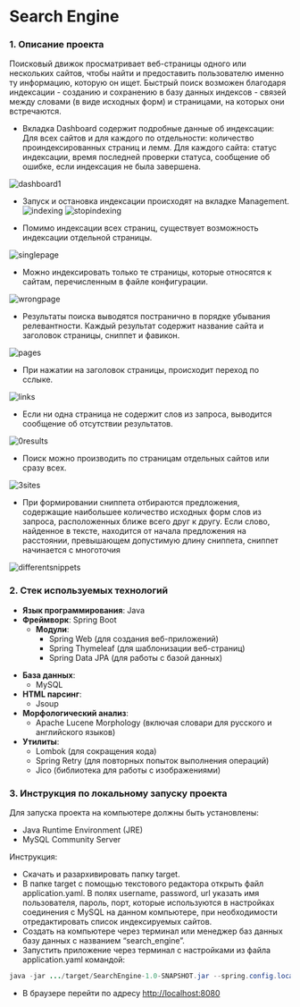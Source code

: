
# Search Engine

### 1. Описание проекта

Поисковый движок просматривает веб-страницы одного или нескольких сайтов, чтобы найти и предоставить пользователю именно ту информацию, которую он ищет. Быстрый поиск возможен благодаря индексации - созданию и сохранению в базу данных индексов - связей между словами (в виде исходных форм) и страницами, на которых они встречаются.

- Вкладка Dashboard содержит подробные данные об индексации: Для всех сайтов и для каждого по отдельности: количество проиндексированных страниц и лемм. Для каждого сайта: статус индексации, время последней проверки статуса, сообщение об ошибке, если индексация не была завершена.


![dashboard1](https://github.com/user-attachments/assets/f2e89665-3b3b-42cc-8989-c626a0f20798)


- Запуск и остановка индексации происходят на вкладке Management.
![indexing](https://github.com/user-attachments/assets/71cacf55-bfd5-4b09-a425-6284b51fbeaf)
![stopindexing](https://github.com/user-attachments/assets/27087bbd-6fdc-4638-8f22-3015d0a9b25a)


- Помимо индексации всех страниц, существует возможность индексации отдельной страницы.


![singlepage](https://github.com/user-attachments/assets/8cd6f6dc-3024-4793-b1e1-162876c4dcf7)


- Можно индексировать только те страницы, которые относятся к сайтам, перечисленным в файле конфигурации.


![wrongpage](https://github.com/user-attachments/assets/457a312f-cd2c-4cf4-b934-54cc876095a8)


- Результаты поиска выводятся постранично в порядке убывания релевантности. Каждый результат содержит название сайта и заголовок страницы, сниппет и фавикон.


![pages](https://github.com/user-attachments/assets/b1d452d2-e1d1-463d-aa59-7012b2559bad)


- При нажатии на заголовок страницы, происходит переход по сслыке.


![ links](https://github.com/user-attachments/assets/7602fd11-ec5d-48a0-affb-3138ca7ea72c)


- Если ни одна страница не содержит слов из запроса, выводится сообщение об отсутствии результатов.


![0results](https://github.com/user-attachments/assets/53d94438-3492-4b65-a9bb-29362abb17ec)


- Поиск можно производить по страницам отдельных сайтов или сразу всех.


![3sites](https://github.com/user-attachments/assets/899ecb39-236d-4fdd-b19a-36310f1c8c79)


- При формировании сниппета отбираются предложения, содержащие наибольшее количество исходных форм слов из запроса, расположенных ближе всего друг к другу. Если слово, найденное в тексте, находится от начала предложения на расстоянии, превышающем допустимую длину сниппета, сниппет начинается с многоточия


![differentsnippets](https://github.com/user-attachments/assets/c5e5a07e-59dc-433a-88ae-5718b6c5ac7f)




### 2. Стек используемых технологий

-  **Язык программирования**: Java
-  **Фреймворк**: Spring Boot
    - **Модули**:
        - Spring Web (для создания веб-приложений)
        - Spring Thymeleaf (для шаблонизации веб-страниц)
        - Spring Data JPA (для работы с базой данных)
* **База данных**:
    - MySQL
* **HTML парсинг**:
    - Jsoup
* **Морфологический анализ**:
    - Apache Lucene Morphology (включая словари для русского и английского языков)
* **Утилиты**:
    - Lombok (для сокращения кода)
    - Spring Retry (для повторных попыток выполнения операций)
    - Jico (библиотека для работы с изображениями)

### 3. Инструкция по локальному запуску проекта

Для запуска проекта на компьютере должны быть установлены:

- Java Runtime Environment (JRE)
- MySQL Community Server

Инструкция:
* Скачать и разархивировать папку target.
* В папке target с помощью текстового редактора открыть файл application.yaml. В полях username, password, url указать имя пользователя, пароль, порт, которые используются в настройках соединения с MySQL на данном компьютере, при необходимости отредактировать список индексируемых сайтов.
* Создать на компьютере через терминал или менеджер баз данных базу данных с названием “search_engine”.
* Запустить приложение через терминал с настройками из файла application.yaml командой: 

```java
java -jar .../target/SearchEngine-1.0-SNAPSHOT.jar --spring.config.location=file:.../target/
```

* В браузере перейти по адресу [http://localhost:8080](http://localhost:8080/)

